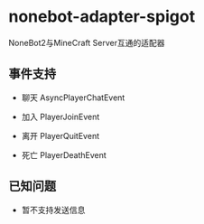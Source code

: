# nonebot-adapter-spigot
NoneBot2与MineCraft Server互通的适配器

## 事件支持

- 聊天 AsyncPlayerChatEvent

- 加入 PlayerJoinEvent

- 离开 PlayerQuitEvent

- 死亡 PlayerDeathEvent

## 已知问题

- 暂不支持发送信息
